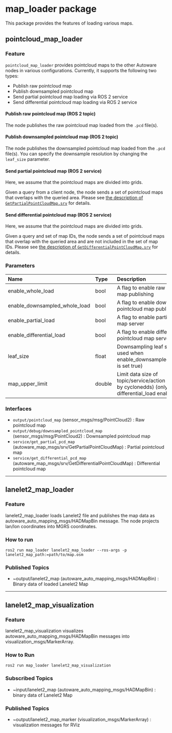 # map_loader package

This package provides the features of loading various maps.

## pointcloud_map_loader

### Feature

`pointcloud_map_loader` provides pointcloud maps to the other Autoware nodes in various configurations.
Currently, it supports the following two types:

- Publish raw pointcloud map
- Publish downsampled pointcloud map
- Send partial pointcloud map loading via ROS 2 service
- Send differential pointcloud map loading via ROS 2 service

#### Publish raw pointcloud map (ROS 2 topic)

The node publishes the raw pointcloud map loaded from the `.pcd` file(s).

#### Publish downsampled pointcloud map (ROS 2 topic)

The node publishes the downsampled pointcloud map loaded from the `.pcd` file(s). You can specify the downsample resolution by changing the `leaf_size` parameter.

#### Send partial pointcloud map (ROS 2 service)

Here, we assume that the pointcloud maps are divided into grids.

Given a query from a client node, the node sends a set of pointcloud maps that overlaps with the queried area.
Please see [the description of `GetPartialPointCloudMap.srv`](https://github.com/autowarefoundation/autoware_msgs/tree/main/autoware_map_msgs#getpartialpointcloudmapsrv) for details.

#### Send differential pointcloud map (ROS 2 service)

Here, we assume that the pointcloud maps are divided into grids.

Given a query and set of map IDs, the node sends a set of pointcloud maps that overlap with the queried area and are not included in the set of map IDs.
Please see [the description of `GetDifferentialPointCloudMap.srv`](https://github.com/autowarefoundation/autoware_msgs/tree/main/autoware_map_msgs#getdifferentialpointcloudmapsrv) for details.

### Parameters

| Name                          | Type   | Description                                                                                                   | Default value |
| :---------------------------- | :----- | :------------------------------------------------------------------------------------------------------------ | :------------ |
| enable_whole_load             | bool   | A flag to enable raw pointcloud map publishing                                                                | true          |
| enable_downsampled_whole_load | bool   | A flag to enable downsampled pointcloud map publishing                                                        | false         |
| enable_partial_load           | bool   | A flag to enable partial pointcloud map server                                                                | false         |
| enable_differential_load      | bool   | A flag to enable differential pointcloud map server                                                           | false         |
| leaf_size                     | float  | Downsampling leaf size (only used when enable_downsampled_whole_load is set true)                             | 3.0           |
| map_upper_limit               | double | Limit data size of topic/service/action (determined by cyclonedds) (only used when differential_load enabled) | 2147483647.0  |

### Interfaces

- `output/pointcloud_map` (sensor_msgs/msg/PointCloud2) : Raw pointcloud map
- `output/debug/downsampled_pointcloud_map` (sensor_msgs/msg/PointCloud2) : Downsampled pointcloud map
- `service/get_partial_pcd_map` (autoware_map_msgs/srv/GetPartialPointCloudMap) : Partial pointcloud map
- `service/get_differential_pcd_map` (autoware_map_msgs/srv/GetDifferentialPointCloudMap) : Differential pointcloud map

---

## lanelet2_map_loader

### Feature

lanelet2_map_loader loads Lanelet2 file and publishes the map data as autoware_auto_mapping_msgs/HADMapBin message.
The node projects lan/lon coordinates into MGRS coordinates.

### How to run

`ros2 run map_loader lanelet2_map_loader --ros-args -p lanelet2_map_path:=path/to/map.osm`

### Published Topics

- ~output/lanelet2_map (autoware_auto_mapping_msgs/HADMapBin) : Binary data of loaded Lanelet2 Map

---

## lanelet2_map_visualization

### Feature

lanelet2_map_visualization visualizes autoware_auto_mapping_msgs/HADMapBin messages into visualization_msgs/MarkerArray.

### How to Run

`ros2 run map_loader lanelet2_map_visualization`

### Subscribed Topics

- ~input/lanelet2_map (autoware_auto_mapping_msgs/HADMapBin) : binary data of Lanelet2 Map

### Published Topics

- ~output/lanelet2_map_marker (visualization_msgs/MarkerArray) : visualization messages for RViz
